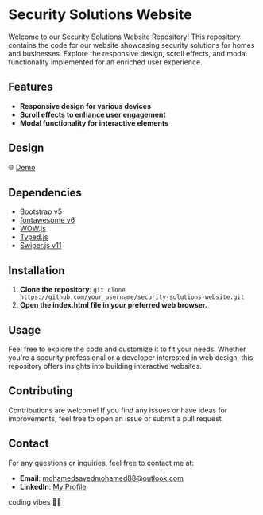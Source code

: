 # Security Solutions Website

Welcome to our Security Solutions Website Repository! This repository contains the code for our website showcasing security solutions for homes and businesses. Explore the responsive design, scroll effects, and modal functionality implemented for an enriched user experience.

## Features

- **Responsive design for various devices**
- **Scroll effects to enhance user engagement**
- **Modal functionality for interactive elements**

## Design

🌐 [Demo](https://0xSudo3r.github.io/security-service-portal/)

## Dependencies

- [Bootstrap v5](https://getbootstrap.com/)
- [fontawesome v6](https://fontawesome.com/)
- [WOW.js](https://wowjs.uk/)
- [Typed.js](https://github.com/mattboldt/typed.js)
- [Swiper.js v11](https://swiperjs.com/)

## Installation

1. **Clone the repository**: `git clone https://github.com/your_username/security-solutions-website.git`
2. **Open the index.html file in your preferred web browser.**

## Usage

Feel free to explore the code and customize it to fit your needs. Whether you're a security professional or a developer interested in web design, this repository offers insights into building interactive websites.

## Contributing

Contributions are welcome! If you find any issues or have ideas for improvements, feel free to open an issue or submit a pull request.

## Contact

For any questions or inquiries, feel free to contact me at:

- **Email**: [mohamedsayedmohamed88@outlook.com](mailto:mohamedsayedmohamed88@gmail.com)
- **LinkedIn**: [My Profile](https://www.linkedin.com/in/mohamed-sayed-mohamed-0366b0246/)

coding vibes 🧑‍💻
